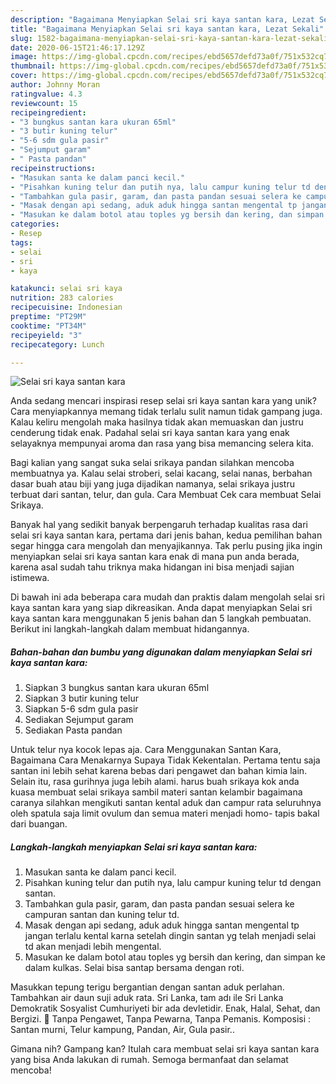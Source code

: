 ```yaml
---
description: "Bagaimana Menyiapkan Selai sri kaya santan kara, Lezat Sekali"
title: "Bagaimana Menyiapkan Selai sri kaya santan kara, Lezat Sekali"
slug: 1582-bagaimana-menyiapkan-selai-sri-kaya-santan-kara-lezat-sekali
date: 2020-06-15T21:46:17.129Z
image: https://img-global.cpcdn.com/recipes/ebd5657defd73a0f/751x532cq70/selai-sri-kaya-santan-kara-foto-resep-utama.jpg
thumbnail: https://img-global.cpcdn.com/recipes/ebd5657defd73a0f/751x532cq70/selai-sri-kaya-santan-kara-foto-resep-utama.jpg
cover: https://img-global.cpcdn.com/recipes/ebd5657defd73a0f/751x532cq70/selai-sri-kaya-santan-kara-foto-resep-utama.jpg
author: Johnny Moran
ratingvalue: 4.3
reviewcount: 15
recipeingredient:
- "3 bungkus santan kara ukuran 65ml"
- "3 butir kuning telur"
- "5-6 sdm gula pasir"
- "Sejumput garam"
- " Pasta pandan"
recipeinstructions:
- "Masukan santa ke dalam panci kecil."
- "Pisahkan kuning telur dan putih nya, lalu campur kuning telur td dengan santan."
- "Tambahkan gula pasir, garam, dan pasta pandan sesuai selera ke campuran santan dan kuning telur td."
- "Masak dengan api sedang, aduk aduk hingga santan mengental tp jangan terlalu kental karna setelah dingin santan yg telah menjadi selai td akan menjadi lebih mengental."
- "Masukan ke dalam botol atau toples yg bersih dan kering, dan simpan ke dalam kulkas. Selai bisa santap bersama dengan roti."
categories:
- Resep
tags:
- selai
- sri
- kaya

katakunci: selai sri kaya 
nutrition: 283 calories
recipecuisine: Indonesian
preptime: "PT29M"
cooktime: "PT34M"
recipeyield: "3"
recipecategory: Lunch

---
```



![Selai sri kaya santan kara](https://img-global.cpcdn.com/recipes/ebd5657defd73a0f/751x532cq70/selai-sri-kaya-santan-kara-foto-resep-utama.jpg)

Anda sedang mencari inspirasi resep selai sri kaya santan kara yang unik? Cara menyiapkannya memang tidak terlalu sulit namun tidak gampang juga. Kalau keliru mengolah maka hasilnya tidak akan memuaskan dan justru cenderung tidak enak. Padahal selai sri kaya santan kara yang enak selayaknya mempunyai aroma dan rasa yang bisa memancing selera kita.

Bagi kalian yang sangat suka selai srikaya pandan silahkan mencoba membuatnya ya. Kalau selai stroberi, selai kacang, selai nanas, berbahan dasar buah atau biji yang juga dijadikan namanya, selai srikaya justru terbuat dari santan, telur, dan gula. Cara Membuat  Cek cara membuat Selai Srikaya.

Banyak hal yang sedikit banyak berpengaruh terhadap kualitas rasa dari selai sri kaya santan kara, pertama dari jenis bahan, kedua pemilihan bahan segar hingga cara mengolah dan menyajikannya. Tak perlu pusing jika ingin menyiapkan selai sri kaya santan kara enak di mana pun anda berada, karena asal sudah tahu triknya maka hidangan ini bisa menjadi sajian istimewa.


Di bawah ini ada beberapa cara mudah dan praktis dalam mengolah selai sri kaya santan kara yang siap dikreasikan. Anda dapat menyiapkan Selai sri kaya santan kara menggunakan 5 jenis bahan dan 5 langkah pembuatan. Berikut ini langkah-langkah dalam membuat hidangannya.

<!--inarticleads1-->

##### Bahan-bahan dan bumbu yang digunakan dalam menyiapkan Selai sri kaya santan kara:

1. Siapkan 3 bungkus santan kara ukuran 65ml
1. Siapkan 3 butir kuning telur
1. Siapkan 5-6 sdm gula pasir
1. Sediakan Sejumput garam
1. Sediakan  Pasta pandan


Untuk telur nya kocok lepas aja. Cara Menggunakan Santan Kara, Bagaimana Cara Menakarnya Supaya Tidak Kekentalan. Pertama tentu saja santan ini lebih sehat karena bebas dari pengawet dan bahan kimia lain. Selain itu, rasa gurihnya juga lebih alami. harus buah srikaya kok anda kuasa membuat selai srikaya sambil materi santan kelambir bagaimana caranya silahkan mengikuti santan kental aduk dan campur rata seluruhnya oleh spatula saja limit ovulum dan semua materi menjadi homo- tapis bakal dari buangan. 

<!--inarticleads2-->

##### Langkah-langkah menyiapkan Selai sri kaya santan kara:

1. Masukan santa ke dalam panci kecil.
1. Pisahkan kuning telur dan putih nya, lalu campur kuning telur td dengan santan.
1. Tambahkan gula pasir, garam, dan pasta pandan sesuai selera ke campuran santan dan kuning telur td.
1. Masak dengan api sedang, aduk aduk hingga santan mengental tp jangan terlalu kental karna setelah dingin santan yg telah menjadi selai td akan menjadi lebih mengental.
1. Masukan ke dalam botol atau toples yg bersih dan kering, dan simpan ke dalam kulkas. Selai bisa santap bersama dengan roti.


Masukkan tepung terigu bergantian dengan santan aduk perlahan. Tambahkan air daun suji aduk rata. Sri Lanka, tam adı ile Sri Lanka Demokratik Sosyalist Cumhuriyeti bir ada devletidir. Enak, Halal, Sehat, dan Bergizi. 🤗 Tanpa Pengawet, Tanpa Pewarna, Tanpa Pemanis. Komposisi : Santan murni, Telur kampung, Pandan, Air, Gula pasir.. 

Gimana nih? Gampang kan? Itulah cara membuat selai sri kaya santan kara yang bisa Anda lakukan di rumah. Semoga bermanfaat dan selamat mencoba!
